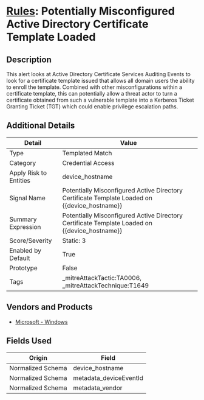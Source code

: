 # [Rules](README.md): Potentially Misconfigured Active Directory Certificate Template Loaded

## Description
This alert looks at Active Directory Certificate Services Auditing Events to look for a certificate template issued that allows all domain users the ability to enroll the template. Combined with other misconfigurations within a certificate template, this can potentially allow a threat actor to turn a certificate obtained from such a vulnerable template into a Kerberos Ticket Granting Ticket (TGT) which could enable privilege escalation paths.

## Additional Details
|Detail|Value|
|----|----|
|Type|Templated Match|
|Category|Credential Access|
|Apply Risk to Entities|device_hostname|
|Signal Name|Potentially Misconfigured Active Directory Certificate Template Loaded on {{device_hostname}}|
|Summary Expression|Potentially Misconfigured Active Directory Certificate Template Loaded on {{device_hostname}}|
|Score/Severity|Static: 3|
|Enabled by Default|True|
|Prototype|False|
|Tags|_mitreAttackTactic:TA0006, _mitreAttackTechnique:T1649|
## Vendors and Products
- [Microsoft - Windows](../products/1ff7546c-cb36-4a24-87f7-89d2cecc5761.md)


## Fields Used

|Origin|Field|
|----|----|
|Normalized Schema|device_hostname|
|Normalized Schema|metadata_deviceEventId|
|Normalized Schema|metadata_vendor|


